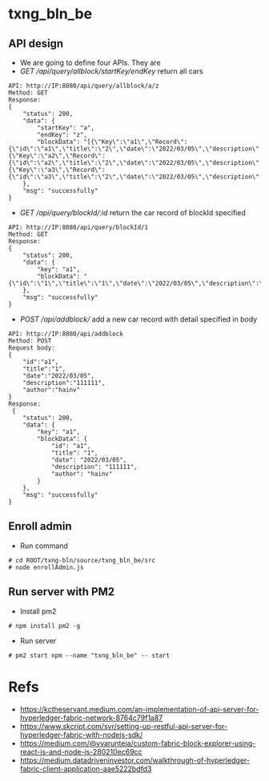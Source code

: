# txng_bln_be

## API design
* We are going to define four APIs. They are
 * *GET /api/query/allblock/startKey/endKey* return all cars
```
API: http://IP:8080/api/query/allblock/a/z
Method: GET
Response:
{
    "status": 200,
    "data": {
        "startKey": "a",
        "endKey": "z",
        "blockData": "[{\"Key\":\"a1\",\"Record\":{\"id\":\"a1\",\"title\":\"2\",\"date\":\"2022/03/05\",\"description\":\"2222\",\"author\":\"hainv\"}},{\"Key\":\"a2\",\"Record\":{\"id\":\"a2\",\"title\":\"2\",\"date\":\"2022/03/05\",\"description\":\"2222\",\"author\":\"hainv\"}},{\"Key\":\"a3\",\"Record\":{\"id\":\"a3\",\"title\":\"2\",\"date\":\"2022/03/05\",\"description\":\"2222\",\"author\":\"hainv\"}}]"
    },
    "msg": "successfully"
}
```

 * *GET /api/query/blockId/:id* return the car record of blockId specified
```
API: http://IP:8080/api/query/blockId/1
Method: GET
Response:
{
    "status": 200,
    "data": {
        "key": "a1",
        "blockData": "{\"id\":\"1\",\"title\":\"1\",\"date\":\"2022/03/05\",\"description\":\"111111\",\"author\":\"hainv\"}"
    },
    "msg": "successfully"
}
```
 * *POST /api/addblock/* add a new car record with detail specified in body
```
API: http://IP:8080/api/addblock
Method: POST
Request body:
{
	"id":"a1",
	"title":"1",
	"date":"2022/03/05",
	"description":"111111",
	"author":"hainv"
}
Response:
 {
    "status": 200,
    "data": {
        "key": "a1",
        "blockData": {
            "id": "a1",
            "title": "1",
            "date": "2022/03/05",
            "description": "111111",
            "author": "hainv"
        }
    },
    "msg": "successfully"
}
```

## Enroll admin
* Run command
```
# cd ROOT/txng-bln/source/txng_bln_be/src
# node enrollAdmin.js
```

## Run server with PM2
* Install pm2
```
# npm install pm2 -g
```
* Run server
```
# pm2 start npm --name "txng_bln_be" -- start
```

# Refs
* https://kctheservant.medium.com/an-implementation-of-api-server-for-hyperledger-fabric-network-8764c79f1a87
* https://www.skcript.com/svr/setting-up-restful-api-server-for-hyperledger-fabric-with-nodejs-sdk/
* https://medium.com/@yvarunteja/custom-fabric-block-explorer-using-react-js-and-node-js-280210ec69cc
* https://medium.datadriveninvestor.com/walkthrough-of-hyperledger-fabric-client-application-aae5222bdfd3
